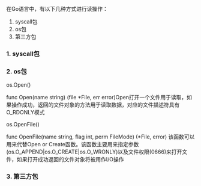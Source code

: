 在Go语言中，有以下几种方式进行读操作：
1. syscall包
2. os包
3. 第三方包

### 1. syscall包
### 2. os包
os.Open()

func Open(name string) (file *File, err error)Open打开一个文件用于读取，如果操作成功，返回的文件对象的方法用于读取数据，对应的文件描述符具有O_RDONLY模式

os.OpenFile()

func OpenFile(name string, flag int, perm FileMode) (*File, error) 该函数可以用来代替Open or Create函数。该函数主要用来指定参数(os.O_APPEND|os.O_CREATE|os.O_WRONLY)以及文件权限(0666)来打开文件，如果打开成功返回的文件对象将被用作I/O操作
### 3. 第三方包 
